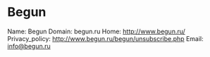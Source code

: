 
# Begun

Name: Begun
Domain: begun.ru
Home: http://www.begun.ru/
Privacy_policy: http://www.begun.ru/begun/unsubscribe.php
Email: info@begun.ru
